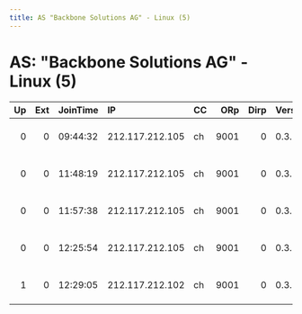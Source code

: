 ```yaml
---
title: AS "Backbone Solutions AG" - Linux (5)
---
```


# AS: "Backbone Solutions AG" - Linux (5)

|   Up |   Ext | JoinTime   | IP              | CC   |   ORp |   Dirp | Version   | Contact                | Nickname   |   eFamMembers |
|-----:|------:|:-----------|:----------------|:-----|------:|-------:|:----------|:-----------------------|:-----------|--------------:|
|    0 |     0 | 09:44:32   | 212.117.212.105 | ch   |  9001 |      0 | 0.3.0.8   | kinkytor at kys dot li | kinky      |             1 |
|    0 |     0 | 11:48:19   | 212.117.212.105 | ch   |  9001 |      0 | 0.3.0.8   | kinkytor at kys dot li | kinky      |             1 |
|    0 |     0 | 11:57:38   | 212.117.212.105 | ch   |  9001 |      0 | 0.3.0.8   | kinkytor at kys dot li | kinky      |             1 |
|    0 |     0 | 12:25:54   | 212.117.212.105 | ch   |  9001 |      0 | 0.3.0.10  | kinkytor at kys dot li | kinky      |             1 |
|    1 |     0 | 12:29:05   | 212.117.212.102 | ch   |  9001 |      0 | 0.3.0.10  | support at abc.ch      | pinky      |             1 |
